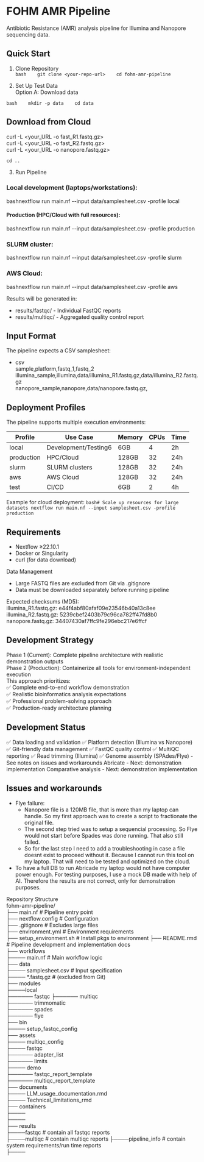 # FOHM AMR Pipeline

Antibiotic Resistance (AMR) analysis pipeline for Illumina and Nanopore sequencing data.   

## Quick Start   
1. Clone Repository   
`bash   
git clone <your-repo-url>   
cd fohm-amr-pipeline`   

2. Set Up Test Data   
Option A: Download data   

`bash   
mkdir -p data   
cd data  `

## Download from Cloud
curl -L <your_URL -o fast_R1.fastq.gz>   
curl -L <your_URL -o fast_R2.fastq.gz>   
curl -L <your_URL -o nanopore.fastq.gz>   

`cd ..`   

3. Run Pipeline   
### Local development (laptops/workstations):     
bashnextflow run main.nf --input data/samplesheet.csv -profile local   

#### Production (HPC/Cloud with full resources):   
bashnextflow run main.nf --input data/samplesheet.csv -profile production   

### SLURM cluster:   
bashnextflow run main.nf --input data/samplesheet.csv -profile slurm   

### AWS Cloud:   
bashnextflow run main.nf --input data/samplesheet.csv -profile aws   

Results will be generated in:   
- results/fastqc/ - Individual FastQC reports   
- results/multiqc/ - Aggregated quality control report   

## Input Format   
The pipeline expects a CSV samplesheet:   
- csv  
sample,platform,fastq_1,fastq_2   
illumina_sample,illumina,data/illumina_R1.fastq.gz,data/illumina_R2.fastq.gz   
nanopore_sample,nanopore,data/nanopore.fastq.gz,   

## Deployment Profiles   
The pipeline supports multiple execution environments:   

|Profile  |Use Case  |Memory  |CPUs  |Time  |   
| --- | --- | --- | --- | --- |
|local          |Development/Testing6 | 6GB           | 4             | 2h         | # used only with portion of data    
|production     |HPC/Cloud            | 128GB         | 32            | 24h        |   
|slurm          |SLURM clusters       | 128GB         | 32            | 24h        |   
|aws            |AWS Cloud            | 128GB         | 32            | 24h        |   
|test           |CI/CD                | 6GB           | 2             | 4h         | # used only with portion of data    

Example for cloud deployment:
`
bash# Scale up resources for large datasets
nextflow run main.nf --input samplesheet.csv -profile production
`

## Requirements   
- Nextflow ≥22.10.1   
- Docker or Singularity   
- curl (for data download)   

Data Management   
- Large FASTQ files are excluded from Git via .gitignore   
- Data must be downloaded separately before running pipeline   

Expected checksums (MD5):   
illumina_R1.fastq.gz: e44f4abf80afaf09e23546b40a13c8ee   
illumina_R2.fastq.gz: 5239cbef2403b79c96ca782ff47fd8b0   
nanopore.fastq.gz: 34407430af7ffc9fe296ebc217e6ffcf   

## Development Strategy   
Phase 1 (Current): Complete pipeline architecture with realistic demonstration outputs   
Phase 2 (Production): Containerize all tools for environment-independent execution   
This approach prioritizes:   
✅ Complete end-to-end workflow demonstration   
✅ Realistic bioinformatics analysis expectations   
✅ Professional problem-solving approach   
✅ Production-ready architecture planning   

## Development Status
✅ Data loading and validation
✅ Platform detection (Illumina vs Nanopore)
✅ Git-friendly data management
✅ FastQC quality control
✅ MultiQC reporting
✅ Read trimming (Illumina) 
✅ Genome assembly (SPAdes/Flye) - See notes on issues and workarounds
 Abricate - Next: demonstration implementation
 Comparative analysis - Next: demonstration implementation   

## Issues and workarounds
- Flye failure:
    - Nanopore file is a 120MB file, that is more than my laptop can handle. So my first approach was to create a script to fractionate the original file. 
    - The second step tried was to setup a sequencial processing. So Flye would not start before Spades was done running. That also still failed.
    - So for the last step I need to add a troubleshooting in case a file doesnt exist to proceed without it. Because I cannot run this tool on my laptop. That will need to be tested and optimized on the cloud. 
- To have a full DB to run Abricade my laptop would not have computer power enough. For testing purposes, I use a mock DB made with help of AI. Therefore the results are not correct, only for demonstration purposes.


Repository Structure   
fohm-amr-pipeline/   
├── main.nf                 # Pipeline entry point   
├── nextflow.config         # Configuration   
├── .gitignore             # Excludes large files   
├── environment.yml        # Environment requirements   
├── setup_environment.sh   # Install pkgs to environment
├── README.rmd             # Pipeline development and implementation docs   
├── workflows   
├──── main.nf       # Main workflow logic   
├── data   
├──── samplesheet.csv    # Input specification   
├──── *.fastq.gz         # (excluded from Git)   
├── modules   
├────local       
├────── fastqc
├────── multiqc   
├────── trimmomatic       
├────── spades   
├────── flye   
├── bin   
├──── setup_fastqc_config   
├── assets    
├──── multiqc_config      
├──── fastqc   
├────── adapter_list   
├────── limits   
├──── demo   
├────── fastqc_report_template   
├────── multiqc_report_template     
├── documents   
├──── LLM_usage_documentation.rmd     
├──── Technical_limitations_rmd   
├── containers   
├────    
├────    
├── results   
├────fastqc                # contain all fastqc reports    
├────multiqc               # contain multiqc reports
├────pipeline_info         # contain system requirements/run time reports    
├────